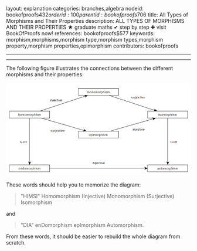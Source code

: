 layout: explanation
categories: branches,algebra
nodeid: bookofproofs$432
orderid: 100
parentid: bookofproofs$706
title: All Types of Morphisms and Their Properties
description: ALL TYPES OF MORPHISMS AND THEIR PROPERTIES ★ graduate maths ✔ step by step ✚ visit BookOfProofs now!
references: bookofproofs$577
keywords: morphism,morphisms,morphism type,morphism types,morphism property,morphism properties,epimorphism
contributors: bookofproofs

---


---

The following figure illustrates the connections between the different morphisms and their properties:

![morphisms](https://github.com/bookofproofs/bookofproofs.github.io/blob/main/_sources/_assets/images/examples/morphisms.png?raw=true)

These words should help you to memorize the diagram:

> "HIMSI" Homomorphism (Injective) Monomorphism (Surjective) Isomorphism 

and  

> "DIA" enDomorphism epImorphism Automorphism. 

From these words, it should be easier to rebuild the whole diagram from scratch.

